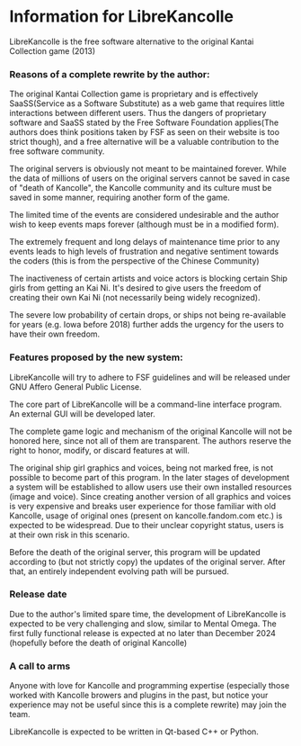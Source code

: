 # Information for LibreKancolle

LibreKancolle is the free software alternative to the original Kantai Collection game (2013)

### Reasons of a complete rewrite by the author:

The original Kantai Collection game is proprietary and is effectively SaaSS(Service as a Software Substitute) as a web game that requires little interactions between different users. Thus the dangers of proprietary software and SaaSS stated by the Free Software Foundation applies(The authors does think positions taken by FSF as seen on their website is too strict though), and a free alternative will be a valuable contribution to the free software community.

The original servers is obviously not meant to be maintained forever. While the data of millions of users on the original servers cannot be saved in case of "death of Kancolle", the Kancolle community and its culture must be saved in some manner, requiring another form of the game.

The limited time of the events are considered undesirable and the author wish to keep events maps forever (although must be in a modified form).

The extremely frequent and long delays of maintenance time prior to any events leads to high levels of frustration and negative sentiment towards the coders (this is from the perspective of the Chinese Community)

The inactiveness of certain artists and voice actors is blocking certain Ship girls from getting an Kai Ni. It's desired to give users the freedom of creating their own Kai Ni (not necessarily being widely recognized).

The severe low probability of certain drops, or ships not being re-available for years (e.g. Iowa before 2018) further adds the urgency for the users to have their own freedom.

### Features proposed by the new system:

LibreKancolle will try to adhere to FSF guidelines and will be released under GNU Affero General Public License.

The core part of LibreKancolle will be a command-line interface program. An external GUI will be developed later.

The complete game logic and mechanism of the original Kancolle will not be honored here, since not all of them are transparent. The authors reserve the right to honor, modify, or discard features at will.

The original ship girl graphics and voices, being not marked free, is not possible to become part of this program. In the later stages of development a system will be established to allow users use their own installed resources (image and voice). Since creating another version of all graphics and voices is very expensive and breaks user experience for those familiar with old Kancolle, usage of original ones (present on kancolle.fandom.com etc.) is expected to be widespread. Due to their unclear copyright status, users is at their own risk in this scenario.

Before the death of the original server, this program will be updated according to (but not strictly copy) the updates of the original server. After that, an entirely independent evolving path will be pursued.

### Release date

Due to the author's limited spare time, the development of LibreKancolle is expected to be very challenging and slow, similar to Mental Omega. The first fully functional release is expected at no later than December 2024 (hopefully before the death of original Kancolle)

### A call to arms

Anyone with love for Kancolle and programming expertise (especially those worked with Kancolle browers and plugins in the past, but notice your experience may not be useful since this is a complete rewrite) may join the team.

LibreKancolle is expected to be written in Qt-based C++ or Python.